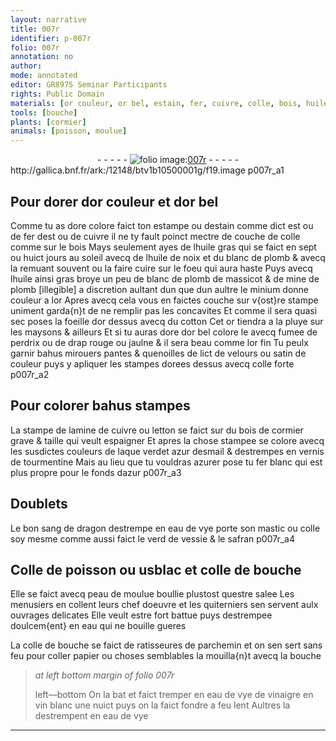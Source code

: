 ```yaml
---
layout: narrative
title: 007r
identifier: p-007r
folio: 007r
annotation: no
author:
mode: annotated
editor: GR8975 Seminar Participants
rights: Public Domain
materials: [or couleur, or bel, estain, fer, cuivre, colle, bois, huile gras, huile de noix, blanc de plomb, huile, massicot, mine de plomb, minium, or, cotton, fumee de perdrix, drap, velours, satin, letton, bois de cormier, verdet, azur desmail, tourmentine, fer blanc, sang de dragon, eau de vye, mastic, verd de vessie, safran, Colle de poisson, usblac, colle de bouche, peau de moulue, salee, eau, parchemin, papier, vin, blanc]
tools: [bouche]
plants: [cormier]
animals: [poisson, moulue]
---
```


<div class="folio" align="center">- - - - - <a href="http://gallica.bnf.fr/ark:/12148/btv1b10500001g/f19.image" target="_blank"><img src="https://cu-mkp.github.io/2017-workshop-edition/assets/photo-icon.png" alt="folio image: " style="display:inline-block; margin-bottom:-3px;"/>007r</a> - - - - - </div> http://gallica.bnf.fr/ark:/12148/btv1b10500001g/f19.image  p007r_a1 

## Pour dorer d<span class="m">or couleur</span> et d<span class="m">or bel</span>

 
Comme tu as dore colore faict ton estampe ou d<span class="m">estain</span> comme dict est ou de <span class="m">fer</span> dest ou de <span class="m">cuivre</span> il ne ty fault poinct mectre de couche de <span class="m">colle</span> comme sur le <span class="m">bois</span> Mays seulement ayes de l<span class="m">huile gras</span> qui se faict en sept ou huict <span class="ms">jours</span> <span class="env">au soleil</span> avecq de l<span class="m">huile de noix</span> et du <span class="m">blanc de plomb</span> & avecq la remuant souvent ou la faire cuire sur le foeu qui aura haste Puys avecq l<span class="m">huile</span> ainsi gras broye un peu de <span class="m">blanc de plomb</span> de <span class="m">massicot</span> & de <span class="m">mine de plomb</span> [illegible] a discretion aultant dun que dun aultre le <span class="m">minium</span> donne couleur a l<span class="m">or</span> Apres avecq cela vous en faictes couche sur v{ost}re stampe uniment garda{n}t de ne remplir pas les concavites Et comme il sera quasi sec poses la foeille d<span class="m">or</span> dessus avecq du <span class="m">cotton</span> Cet <span class="m">or</span> tiendra a la pluye sur les maysons & ailleurs Et si tu auras dore d<span class="m">or bel</span> colore le avecq <span class="m">fumee de perdrix</span> ou de <span class="m">drap</span> rouge ou jaulne & il sera beau comme l<span class="m">or</span> fin Tu peulx garnir bahus mirouers pantes & quenoilles de lict de <span class="m">velours</span> ou <span class="m">satin</span> de couleur puys y apliquer les stampes dorees dessus avecq <span class="m">colle</span> forte
   p007r_a2 

## Pour colorer bahus stampes

 
La stampe de lamine de <span class="m">cuivre</span> ou <span class="m">letton</span> se faict sur du <span class="m">bois de <span class="pa">cormier</span></span> grave & taille qui veult espaigner Et apres la chose stampee se colore avecq les susdictes couleurs de laque <span class="m">verdet</span> <span class="m">azur desmail</span> & destrempes en vernis de <span class="m">tourmentine</span> Mais au lieu que tu vouldras azurer pose tu <span class="m">fer blanc</span> qui est plus propre pour le fonds dazur
   p007r_a3 

## Doublets

 
Le bon <span class="m">sang de dragon</span> destrempe en <span class="m">eau de vye</span> porte son <span class="m">mastic</span> ou <span class="m">colle</span> soy mesme comme aussi faict le <span class="m">verd de vessie</span> & le <span class="m">safran</span>
   p007r_a4 

## <span class="m">Colle de <span class="al">poisson</span></span> ou <span class="m">usblac</span> et <span class="m">colle de bouche</span>

 
Elle se faict avecq <span class="m">peau de <span class="al">moulue</span></span> boullie plustost questre <span class="m">salee</span> Les <span class="pro">menusiers</span> en collent leurs chef doeuvre et les <span class="pro">quiterniers</span> sen servent aulx ouvrages delicates Elle veult estre fort battue puys destrempee doulcem{ent} en <span class="m">eau</span> qui ne bouille gueres
 
La <span class="m">colle de bouche</span> se faict de ratisseures de <span class="m">parchemin</span> et on sen sert sans feu pour coller <span class="m">papier</span> ou choses semblables la mouilla{n}t avecq la <span class="tl"><span class="bp">bouche</span></span>
 
> *at left bottom margin of folio 007r*
> 
>  left—bottom On la bat et faict tremper en eau de vye de vinaigre en <span class="m">vin</span> <span class="m">blanc</span> une nuict puys on la faict fondre a feu lent Aultres la destrempent en <span class="m">eau de vye</span>
  ________________